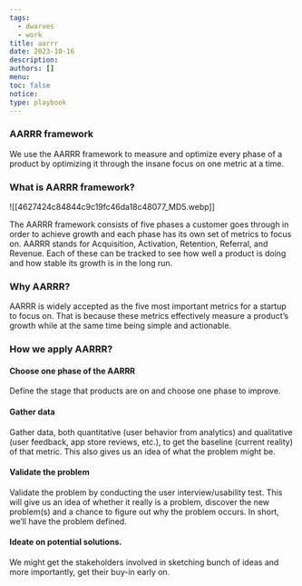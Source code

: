 ```yaml
---
tags:
  - dwarves
  - work
title: aarrr
date: 2023-10-16
description:
authors: []
menu:
toc: false
notice:
type: playbook
---
```

### AARRR framework
We use the AARRR framework to measure and optimize every phase of a product by optimizing it through the insane focus on one metric at a time.

### What is AARRR framework?
![[4627424c84844c9c19fc46da18c48077_MD5.webp]]

The AARRR framework consists of five phases a customer goes through in order to achieve growth and each phase has its own set of metrics to focus on. AARRR stands for Acquisition, Activation, Retention, Referral, and Revenue. Each of these can be tracked to see how well a product is doing and how stable its growth is in the long run.

### Why AARRR?
AARRR is widely accepted as the five most important metrics for a startup to focus on. That is because these metrics effectively measure a product’s growth while at the same time being simple and actionable.

### How we apply AARRR?
#### Choose one phase of the AARRR
Define the stage that products are on and choose one phase to improve.

#### Gather data
Gather data, both quantitative (user behavior from analytics) and qualitative (user feedback, app store reviews, etc.), to get the baseline (current reality) of that metric. This also gives us an idea of what the problem might be.

#### Validate the problem
Validate the problem by conducting the user interview/usability test. This will give us an idea of whether it really is a problem, discover the new problem(s) and a chance to figure out why the problem occurs. In short, we’ll have the problem defined.

#### Ideate on potential solutions.
We might get the stakeholders involved in sketching bunch of ideas and more importantly, get their buy-in early on.
